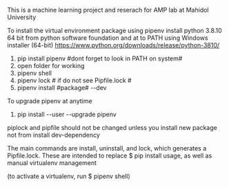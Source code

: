 This is a machine learning project and reserach for AMP lab at Mahidol University

To install the virtual environment package using pipenv
install python 3.8.10 64 bit from python software foundation and at to PATH using Windows installer (64-bit)
https://www.python.org/downloads/release/python-3810/

1. pip install pipenv #dont forget to look in PATH on system#
2. open folder for working
3. pipenv shell
4. pipenv lock # if do not see Pipfile.lock #
5. pipenv install #package# --dev

To upgrade pipenv at anytime
1. pip install --user --upgrade pipenv

piplock and pipfile should not be changed unless you install new package not from install dev-dependency

The main commands are install, uninstall, and lock, which generates a Pipfile.lock. These are intended to replace $ pip install usage, as well as manual virtualenv management 

(to activate a virtualenv, run $ pipenv shell)